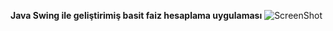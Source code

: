**Java Swing ile geliştirimiş basit faiz hesaplama uygulaması**
![ScreenShot](https://camo.githubusercontent.com/563006b3535fc654ebc2a1368dec8fd6f1cc9be0/68747470733a2f2f7332382e706f7374696d672e6f72672f686a767a6169386d352f4164735f7a2e706e67)

